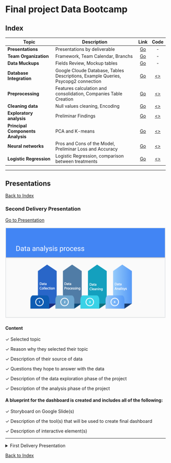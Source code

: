 # Final project Data Bootcamp

## Index

| Topic | Description | Link | Code |
| --- | --- | :---: | :---: |
| **Presentations** | Presentations by deliverable | [Go](README.md#presentations) | - |
| **Team Organization** | Framework, Team Calendar, Branchs | [Go](RED00_Team_organization.md) | - |
| **Data Muckups** | Fields Review, Mockup tables | [Go](RED01_Data_Muckups.md) | - |
| **Database Integration** | Google Cloude Database, Tables Descriptions, Example Queries, Psycopg2 connection  | [Go](RED02_Database_Integration.md) | [<>](./Resources/code/Database_Integration_Connection_SQL.ipynb) |
| **Preprocessing** | Features calculation and consolidation, Companies Table Creation | [Go](RED03_Preprocessing.md) | [<>](./Resources/code/Data_Preprocessing_Company_Table_V02.ipynb)  |
| **Cleaning data** | Null values cleaning, Encoding | [Go](RED04_Cleaning.md) | [<>](./Resources/code/cleanData.ipynb)|
| **Exploratory analysis** | Preliminar Findings | [Go](RED05_Exploratory_analysis.md)| [<>](./Resources/code/First_exploration_data.ipynb) |
| **Principal Components Analysis** | PCA and K-means | [Go](RED07_PCA.md)| [<>](./Resources/code/Principal_Component_Analysis_V03.ipynb) |
| **Neural networks** | Pros and Cons of the Model, Preliminar Loss and Accuracy | [Go](RED06_Neuronal_networks.md)| [<>](./Resources/code/Machine_Learning_Model.ipynb) |
| **Logistic Regression** | Logistic Regression, comparison between treatments | [Go](RED08_Logistic_Regression.md) | [<>](./Resources/code/Analisis_Raquel_Logistic_R.ipynb) |

---

## Presentations

[Back to Index](README.md#index)

### Second Delivery Presentation

[Go to Presentation](https://docs.google.com/presentation/d/1T7nPs9Xw17V6-010LkOIDMzpIrChUdoW8UOq_4DVLtM/edit?usp=sharing)

[![Second Delivery Presentation](./Resources/images/README/Presentation_Second_Deliverable.png)](https://docs.google.com/presentation/d/1T7nPs9Xw17V6-010LkOIDMzpIrChUdoW8UOq_4DVLtM/edit?usp=sharing)

#### Content

✓ Selected topic

✓ Reason why they selected their topic

✓ Description of their source of data

✓ Questions they hope to answer with the data

✓ Description of the data exploration phase of the project

✓ Description of the analysis phase of the project

#### A blueprint for the dashboard is created and includes all of the following:

✓ Storyboard on Google Slide(s)

✓ Description of the tool(s) that will be used to create final dashboard

✓ Description of interactive element(s)

---

<details>

  <summary>First Delivery Presentation</summary>

Presentation link:
[First Delivery Presentation](https://docs.google.com/presentation/d/1K-likYbv1rm9tx0FUCvtPsFVDtoFoNSIyFht_ey9abI/edit?usp=sharing)

[![First Delivery Presentation](./Resources/images/README/Presentation_First_Deliverable.png)](https://docs.google.com/presentation/d/1K-likYbv1rm9tx0FUCvtPsFVDtoFoNSIyFht_ey9abI/edit?usp=sharing)

</details>

[Back to Index](README.md#index)
